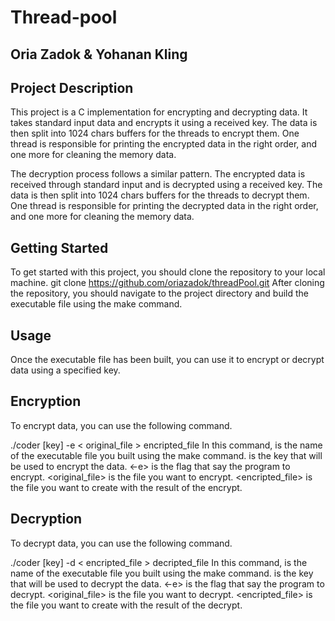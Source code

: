 # Thread-pool
## Oria Zadok & Yohanan Kling

## Project Description
This project is a C implementation for encrypting and decrypting data.
It takes standard input data and encrypts it using a received key.
The data is then split into 1024 chars buffers for the threads to encrypt them.
One thread is responsible for printing the encrypted data in the right order, and one more for cleaning the memory data. 

The decryption process follows a similar pattern.
The encrypted data is received through standard input and is decrypted using a received key.
The data is then split into 1024 chars buffers for the threads to decrypt them.
One thread is responsible for printing the decrypted data in the right order, and one more for cleaning the memory data. 

## Getting Started
To get started with this project, you should clone the repository to your local machine.
git clone https://github.com/oriazadok/threadPool.git
After cloning the repository, you should navigate to the project directory and build the executable file using the make command.

## Usage
Once the executable file has been built, you can use it to encrypt or decrypt data using a specified key.

## Encryption
To encrypt data, you can use the following command.

./coder [key] -e < original_file > encripted_file
In this command, <coder> is the name of the executable file you built using the make command.
<key> is the key that will be used to encrypt the data.
<-e> is the flag that say the program to encrypt.
<original_file> is the file you want to encrypt.
<encripted_file> is the file you want to create with the result of the encrypt.

## Decryption
To decrypt data, you can use the following command.

./coder [key] -d < encripted_file > decripted_file
In this command, <coder> is the name of the executable file you built using the make command.
<key> is the key that will be used to decrypt the data.
<-e> is the flag that say the program to decrypt.
<original_file> is the file you want to decrypt.
<encripted_file> is the file you want to create with the result of the decrypt.

